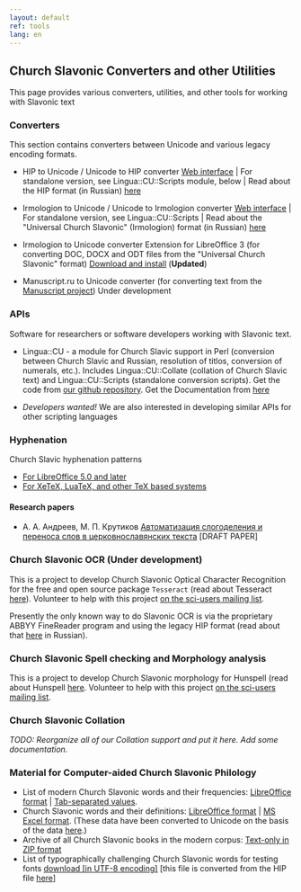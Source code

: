 ```yaml
---
layout: default
ref: tools
lang: en
---
```


## Church Slavonic Converters and other Utilities

This page provides various converters, utilities, and other tools for working with Slavonic text

### Converters

This section contains converters between Unicode and various legacy encoding formats.

* HIP to Unicode / Unicode to HIP converter [Web interface](http://www.ponomar.net/cgi-bin/hip2utf.cgi) |
  For standalone version, see Lingua::CU::Scripts module, below | 
  Read about the HIP format (in Russian) [here](http://orthlib.ru/hip/)

* Irmologion to Unicode / Unicode to Irmologion converter [Web interface](http://www.ponomar.net/cgi-bin/ucs2utf.cgi) |
  For standalone version, see Lingua::CU::Scripts | 
  Read about the &quot;Universal Church Slavonic&quot; (Irmologion) format (in Russian) 
  [here](http://irmologion.ru/ucsenc.html#atop)

* Irmologion to Unicode converter Extension for LibreOffice 3 (for converting DOC, DOCX and ODT files from 
  the &quot;Universal Church Slavonic&quot; format) [Download and install](http://www.ponomar.net/files/Ponomar-1.2.2.oxt)
  (**Updated**)
  
* Manuscript.ru to Unicode converter (for converting text from the [Manuscript project](http://manuscripts.ru/))
  Under development


### APIs

Software for researchers or software developers working with Slavonic text.

* Lingua::CU - a module for Church Slavic support in Perl (conversion between Church Slavic and Russian, 
  resolution of titlos, conversion of numerals, etc.). 
  Includes Lingua::CU::Collate (collation of Church Slavic text) and Lingua::CU::Scripts (standalone conversion scripts). 
  Get the code from [our github repository](https://github.com/typiconman/Perl-Lingua-CU).
  Get the Documentation from [here](http://www.ponomar.net/CU.html)
  
* _Developers wanted!_ We are also interested in developing similar APIs for other  scripting languages

### Hyphenation

Church Slavic hyphenation patterns

* [For LibreOffice 5.0 and later](https://extensions.libreoffice.org/extensions/church-slavonic-dictionary)
* [For XeTeX, LuaTeX, and other TeX based systems](http://www.ctan.org/pkg/churchslavonic)

#### Research papers

* А. А. Андреев, М. П. Крутиков [Автоматизация слогоделения и переноса слов в церковнославянских текста](https://www.academia.edu/27011149/%D0%90%D0%B2%D1%82%D0%BE%D0%BC%D0%B0%D1%82%D0%B8%D0%B7%D0%B0%D1%86%D0%B8%D1%8F_%D1%81%D0%BB%D0%BE%D0%B3%D0%BE%D0%B4%D0%B5%D0%BB%D0%B5%D0%BD%D0%B8%D1%8F_%D0%B8_%D0%BF%D0%B5%D1%80%D0%B5%D0%BD%D0%BE%D1%81%D0%B0_%D1%81%D0%BB%D0%BE%D0%B2_%D0%B2_%D1%86%D0%B5%D1%80%D0%BA%D0%BE%D0%B2%D0%BD%D0%BE%D1%81%D0%BB%D0%B0%D0%B2%D1%8F%D0%BD%D1%81%D0%BA%D0%B8%D1%85_%D1%82%D0%B5%D0%BA%D1%81%D1%82%D0%B0%D1%85)
  [DRAFT PAPER]

### Church Slavonic OCR (Under development)

This is a project to develop Church Slavonic Optical Character Recognition for the free and open source package `Tesseract`
(read about Tesseract [here](https://code.google.com/p/tesseract-ocr/)). 
Volunteer to help with this project [on the sci-users mailing list](http://ponomar.net/mailman/listinfo/sci-users_ponomar.net).

Presently the only known way to do Slavonic OCR is via the proprietary ABBYY FineReader program and using the legacy 
HIP format (read about that [here](http://akafistnik.ru/tech/ocr/) in Russian).

### Church Slavonic Spell checking and Morphology analysis

This is a project to develop Church Slavonic morphology for Hunspell (read about Hunspell 
[here](http://hunspell.sourceforge.net/). Volunteer to help with this 
project [on the sci-users mailing list](http://ponomar.net/mailman/listinfo/sci-users_ponomar.net).
		
### Church Slavonic Collation

_TODO: Reorganize all of our Collation support and put it here. Add some documentation._

### Material for Computer-aided Church Slavonic Philology

* List of modern Church Slavonic words and their frequencies: [LibreOffice format](http://www.ponomar.net/files/wordlist.ods)
  | [Tab-separated values](http://www.ponomar.net/files/wordlist.tsv).
* Church Slavonic words and their definitions: [LibreOffice format](http://www.ponomar.net/files/dictout.ods)
  | [MS Excel format](http://www.ponomar.net/files/dictout.xls).
  (These data have been converted to Unicode on the basis of the data [here](http://www.orthodic.org/).)
* Archive of all Church Slavonic books in the modern corpus: [Text-only in ZIP format](http://www.ponomar.net/files/cubooks.zip)
* List of typographically challenging Church Slavonic words for testing fonts
  [download [in UTF-8 encoding]](http://www.ponomar.net//files/symcheck.txt)
  [this file is converted from the HIP file [here](http://irmologion.ru/tools.html#developer)]
